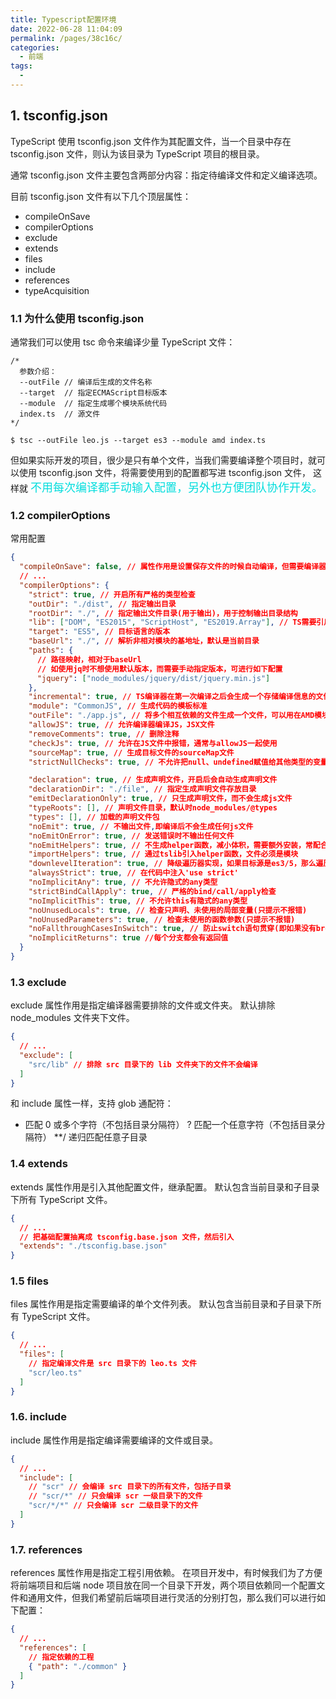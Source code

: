 ```yaml
---
title: Typescript配置环境
date: 2022-06-28 11:04:09
permalink: /pages/38c16c/
categories:
  - 前端
tags:
  - 
---
```

## 1. tsconfig.json

TypeScript 使用 tsconfig.json 文件作为其配置文件，当一个目录中存在 tsconfig.json 文件，则认为该目录为 TypeScript 项目的根目录。

通常 tsconfig.json 文件主要包含两部分内容：指定待编译文件和定义编译选项。

目前 tsconfig.json 文件有以下几个顶层属性：

- compileOnSave
- compilerOptions
- exclude
- extends
- files
- include
- references
- typeAcquisition

### 1.1 为什么使用 tsconfig.json

通常我们可以使用 tsc 命令来编译少量 TypeScript 文件：

```shell
/*
  参数介绍：
  --outFile // 编译后生成的文件名称
  --target  // 指定ECMAScript目标版本
  --module  // 指定生成哪个模块系统代码
  index.ts  // 源文件
*/
```

```shell
$ tsc --outFile leo.js --target es3 --module amd index.ts
```

但如果实际开发的项目，很少是只有单个文件，当我们需要编译整个项目时，就可以使用 tsconfig.json 文件，将需要使用到的配置都写进 tsconfig.json 文件，
这样就 <font color=#00dddd size=4>不用每次编译都手动输入配置，另外也方便团队协作开发。</font>

### 1.2 compilerOptions

常用配置

```json
{
  "compileOnSave": false, // 属性作用是设置保存文件的时候自动编译，但需要编译器支持。
  // ...
  "compilerOptions": {
    "strict": true, // 开启所有严格的类型检查
    "outDir": "./dist", // 指定输出目录
    "rootDir": "./", // 指定输出文件目录(用于输出)，用于控制输出目录结构
    "lib": ["DOM", "ES2015", "ScriptHost", "ES2019.Array"], // TS需要引用的库，即声明文件，es5 默认引用dom、es5、scripthost,如需要使用es的高级版本特性，通常都需要配置，如es8的数组新特性需要引入"ES2019.Array",
    "target": "ES5", // 目标语言的版本
    "baseUrl": "./", // 解析非相对模块的基地址，默认是当前目录
    "paths": {
      // 路径映射，相对于baseUrl
      // 如使用jq时不想使用默认版本，而需要手动指定版本，可进行如下配置
      "jquery": ["node_modules/jquery/dist/jquery.min.js"]
    },
    "incremental": true, // TS编译器在第一次编译之后会生成一个存储编译信息的文件，第二次编译会在第一次的基础上进行增量编译，可以提高编译的速度
    "module": "CommonJS", // 生成代码的模板标准
    "outFile": "./app.js", // 将多个相互依赖的文件生成一个文件，可以用在AMD模块中，即开启时应设置"module": "AMD",
    "allowJS": true, // 允许编译器编译JS，JSX文件
    "removeComments": true, // 删除注释
    "checkJs": true, // 允许在JS文件中报错，通常与allowJS一起使用
    "sourceMap": true, // 生成目标文件的sourceMap文件
    "strictNullChecks": true, // 不允许把null、undefined赋值给其他类型的变量

    "declaration": true, // 生成声明文件，开启后会自动生成声明文件
    "declarationDir": "./file", // 指定生成声明文件存放目录
    "emitDeclarationOnly": true, // 只生成声明文件，而不会生成js文件
    "typeRoots": [], // 声明文件目录，默认时node_modules/@types
    "types": [], // 加载的声明文件包
    "noEmit": true, // 不输出文件,即编译后不会生成任何js文件
    "noEmitOnError": true, // 发送错误时不输出任何文件
    "noEmitHelpers": true, // 不生成helper函数，减小体积，需要额外安装，常配合importHelpers一起使用
    "importHelpers": true, // 通过tslib引入helper函数，文件必须是模块
    "downlevelIteration": true, // 降级遍历器实现，如果目标源是es3/5，那么遍历器会有降级的实现
    "alwaysStrict": true, // 在代码中注入'use strict'
    "noImplicitAny": true, // 不允许隐式的any类型
    "strictBindCallApply": true, // 严格的bind/call/apply检查
    "noImplicitThis": true, // 不允许this有隐式的any类型
    "noUnusedLocals": true, // 检查只声明、未使用的局部变量(只提示不报错)
    "noUnusedParameters": true, // 检查未使用的函数参数(只提示不报错)
    "noFallthroughCasesInSwitch": true, // 防止switch语句贯穿(即如果没有break语句后面不会执行)
    "noImplicitReturns": true //每个分支都会有返回值
  }
}
```

### 1.3 exclude

exclude 属性作用是指定编译器需要排除的文件或文件夹。
默认排除 node_modules 文件夹下文件。

```json
{
  // ...
  "exclude": [
    "src/lib" // 排除 src 目录下的 lib 文件夹下的文件不会编译
  ]
}
```

和 include 属性一样，支持 glob 通配符：

- 匹配 0 或多个字符（不包括目录分隔符）
  ? 匹配一个任意字符（不包括目录分隔符）
  \*\*/ 递归匹配任意子目录

### 1.4 extends

extends 属性作用是引入其他配置文件，继承配置。
默认包含当前目录和子目录下所有 TypeScript 文件。

```json
{
  // ...
  // 把基础配置抽离成 tsconfig.base.json 文件，然后引入
  "extends": "./tsconfig.base.json"
}
```

### 1.5 files

files 属性作用是指定需要编译的单个文件列表。
默认包含当前目录和子目录下所有 TypeScript 文件。

```json
{
  // ...
  "files": [
    // 指定编译文件是 src 目录下的 leo.ts 文件
    "scr/leo.ts"
  ]
}
```

### 1.6. include

include 属性作用是指定编译需要编译的文件或目录。

```json
{
  // ...
  "include": [
    // "scr" // 会编译 src 目录下的所有文件，包括子目录
    // "scr/*" // 只会编译 scr 一级目录下的文件
    "scr/*/*" // 只会编译 scr 二级目录下的文件
  ]
}
```

### 1.7. references

references 属性作用是指定工程引用依赖。
在项目开发中，有时候我们为了方便将前端项目和后端 node 项目放在同一个目录下开发，两个项目依赖同一个配置文件和通用文件，但我们希望前后端项目进行灵活的分别打包，那么我们可以进行如下配置：

```json
{
  // ...
  "references": [
    // 指定依赖的工程
    { "path": "./common" }
  ]
}
```
